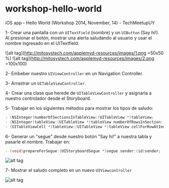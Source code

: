 workshop-hello-world
====================

iOS app - Hello World (Workshop 2014, November, 14) - TechMeetupUY

1- Crear una pantalla con un <code>UITextField</code> (nombre) y un <code>UIButton</code> (Say hi!).
Al presionar el botón, mostrar una alerta saludando al usuario y usar el nombre ingresado en el UITextfield.

![alt tag](http://mitosystech.com/applemvd-resources/images/1.png =50x50 %)
![alt tag](http://mitosystech.com/applemvd-resources/images/2.png =100x100)

2- Embeber nuestro <code>UIViewController</code> en un Navigation Controller.

3- Arrastrar un <code>UITableViewController</code>.

4- Crear una clase que herede de <code>UITableViewController</code> y asignarla a nuestro controlador desde el Storyboard.

5- Trabajar en los siguientes métodos para mostrar los tipos de saludo:
```objective-c
- (NSInteger)numberOfSectionsInTableView:(UITableView *)tableView;
- (NSInteger)tableView:(UITableView *)tableView numberOfRowsInSection:(NSInteger)section;
- (UITableViewCell *)tableView:(UITableView *)tableView cellForRowAtIndexPath:(NSIndexPath *)indexPath;
```

6- Generar un "segue" desde nuestro botón "Say hi!" a nuestra tabla y pasarle el nombre.
Trabajar en:
```objective-c
- (void)prepareForSegue:(UIStoryboardSegue *)segue sender:(id)sender;
```

![alt tag](http://mitosystech.com/applemvd-resources/images/3.png)

7- Mostrar el saludo completo en un nuevo <code>UIViewcontroller</code>

![alt tag](http://mitosystech.com/applemvd-resources/images/4.png)
